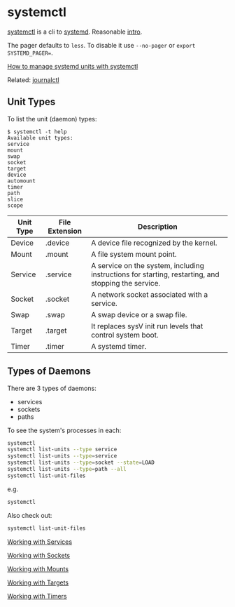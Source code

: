# systemctl

[systemctl](https://www.linux.org/docs/man1/systemctl.html) is a cli to
[systemd](https://www.linux.org/docs/man1/systemd.html).
Reasonable [intro](https://skyyy.hashnode.dev/systemctl-linux-command).

The pager defaults to `less`.  To disable it use `--no-pager` or
`export SYSTEMD_PAGER=`.

[How to manage systemd units with systemctl](https://www.2daygeek.com/linux-systemctl-command-manage-systemd-units-service/)

Related: [journalctl](cli-journalctl.html)

## Unit Types

To list the unit (daemon) types:

```
$ systemctl -t help
Available unit types:
service
mount
swap
socket
target
device
automount
timer
path
slice
scope
```

Unit Type|File Extension|Description
---------|--------------|-----------
Device|.device|A device file recognized by the kernel.
Mount|.mount|A file system mount point.
Service|.service|A service on the system, including instructions for starting, restarting, and stopping the service.
Socket|.socket|A network socket associated with a service.
Swap|.swap|A swap device or a swap file.
Target|.target|It replaces sysV init run levels that control system boot.
Timer|.timer|A systemd timer.


## Types of Daemons

There are 3 types of daemons:

* services
* sockets
* paths

To see the system's processes in each:

```sh
systemctl
systemctl list-units --type service
systemctl list-units --type=service
systemctl list-units --type=socket --state=LOAD
systemctl list-units --type=path --all
systemctl list-unit-files
```
e.g.

```sh
systemctl
```

Also check out:
```sh
systemctl list-unit-files
```

[Working with Services](cli-systemctl-services.html)

[Working with Sockets](cli-systemctl-sockets.html)

[Working with Mounts](cli-systemctl-mounts.html)

[Working with Targets](cli-systemctl-targets.html)

[Working with Timers](cli-systemctl-timers.html)
